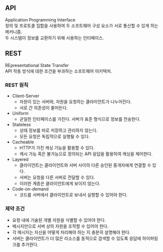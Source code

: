 ## API
Application Programming Interface   
정의 및 프로토콜 집합을 사용하여 두 소프트웨어 구성 요소가 서로 통신할 수 있게 하는 메커니즘.   
두 시스템이 정보를 교환하기 위해 사용하는 인터페이스.   

## REST
REpresentational State Transfer   
API 작동 방식에 대한 조건을 부과하는 소프트웨어 아키텍처.   

### REST 원칙
- Client-Server
  - 자원이 있는 서버와, 자원을 요청하는 클라이언트가 나누어진다.
  - 서로 간 의존성이 줄어든다.
- Uniform
  - 균일한 인터페이스를 가진다. 서버가 표준 형식으로 정보를 전송한다.
- Stateless
  - 상태 정보를 따로 저장하고 관리하지 않는다.
  - 모든 요청은 독립적으로 실행될 수 있다.
- Cacheable
  - HTTP가 가진 캐싱 기능을 활용할 수 있다.
  - 캐시 가능 혹은 불가능으로 정의되는 API 응답을 활용하여 캐싱을 제어한다.
- Layered
  - 클라이언트는 클라이언트와 서버 사이의 다른 승인된 중개자에게 연결할 수 있다.
  - 서버는 요청을 다른 서버로 전달할 수 있다.
  - 이러한 계층은 클라이언트에게 보이지 않는다.
- Code-on-demand
  - 코드를 서버에서 클라이언트로 보내서 실행할 수 있어야 한다.

### 제약 조건
- 요청 내에 기술된 개별 자원을 식별할 수 있어야 한다.
- 메시지만으로 서버 상의 자원을 조작할 수 있어야 한다.
- 각 메시지는 자신을 어떻게 처리해야 하는 지 충분히 설명해야 한다.
- 서버는 클라이언트가 더 많은 리소스를 동적으로 검색할 수 있도록 응답에 하이퍼링크를 추가한다.

